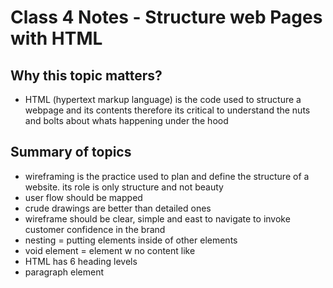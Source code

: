 # Class 4 Notes - Structure web Pages with HTML

## Why this topic matters?

- HTML (hypertext markup language) is the code used to structure a webpage and its contents therefore its critical to understand the nuts and bolts about whats happening under the hood

## Summary of topics

- wireframing is the practice used to plan and define the structure of a website.  its role is only structure and not beauty
- user flow should be mapped
- crude drawings are better than detailed ones
- wireframe should be clear, simple and east to navigate to invoke customer confidence in the brand
- nesting = putting elements inside of other elements
- void element = element w no content like <img>
- HTML has 6 heading levels
- paragraph element <p></p>